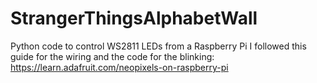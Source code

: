 # StrangerThingsAlphabetWall
Python code to control WS2811 LEDs from a Raspberry Pi
I followed this guide for the wiring and the code for the blinking:
https://learn.adafruit.com/neopixels-on-raspberry-pi
